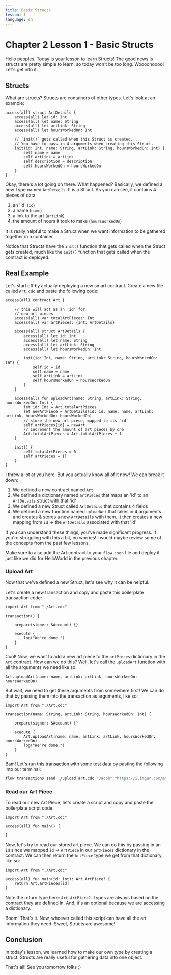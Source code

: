 ```yaml
---
title: Basic Structs
lesson: 1
language: en
---
```


# Chapter 2 Lesson 1 - Basic Structs

Hello peoples. Today is your lesson to learn Structs! The good news is structs are pretty simple to learn, so today won't be too long. Woooohoooo! Let's get into it.

## Structs

What are structs? Structs are containers of other types. Let's look at an example:

```cadence
access(all) struct ArtDetails {
    access(all) let id: Int
    access(all) let name: String
    access(all) let artLink: String
    access(all) let hoursWorkedOn: Int

    // `init()` gets called when this Struct is created...
    // You have to pass in 4 arguments when creating this Struct.
    init(id: Int, name: String, artLink: String, hoursWorkedOn: Int) {
        self.name = name
        self.artLink = artLink
        self.description = description
        self.hoursWorkedOn = hoursWorkedOn
    }
}
```

Okay, there's a lot going on there. What happened? Basically, we defined a new Type named `ArtDetails`. It is a Struct. As you can see, it contains 4 pieces of data:

1. an 'id' (`id`)
2. a name (`name`)
3. a link to the art (`artLink`)
4. the amount of hours it took to make (`hoursWorkedOn`)

It is really helpful to make a Struct when we want information to be gathered together in a container.

Notice that Structs have the `init()` function that gets called when the Struct gets created, much like the `init()` function that gets called when the contract is deployed.

## Real Example

Let's start off by actually deploying a new smart contract. Create a new file called `Art.cdc` and paste the following code:

```cadence
access(all) contract Art {

    // this will act as an 'id' for
    // new art pieces
    access(all) var totalArtPieces: Int
    access(all) var artPieces: {Int: ArtDetails}

    access(all) struct ArtDetails {
        access(all) let id: Int
        access(all) let name: String
        access(all) let artLink: String
        access(all) let hoursWorkedOn: Int

        init(id: Int, name: String, artLink: String, hoursWorkedOn: Int) {
            self.id = id
            self.name = name
            self.artLink = artLink
            self.hoursWorkedOn = hoursWorkedOn
        }
    }

    access(all) fun uploadArt(name: String, artLink: String, hoursWorkedOn: Int) {
        let id: Int = Art.totalArtPieces
        let newArtPiece = ArtDetails(id: id, name: name, artLink: artLink, hoursWorkedOn: hoursWorkedOn)
        // store the new art piece, mapped to its `id`
        self.artPieces[id] = newArt
        // increment the amount of art pieces by one
        Art.totalArtPieces = Art.totalArtPieces + 1
    }

    init() {
        self.totalArtPieces = 0
        self.artPieces = {}
    }
}
```

I threw a lot at you here. But you actually know all of it now! We can break it down:

1. We defined a new contract named `Art`
2. We defined a dictionary named `artPieces` that maps an 'id' to an `ArtDetails` struct with that 'id'
3. We defined a new Struct called `ArtDetails` that contains 4 fields
4. We defined a new function named `uploadArt` that takes in 4 arguments and creates & stores a new `ArtDetails` with them. It then creates a new mapping from `id` -> the `ArtDetails` associated with that 'id'

If you can understand these things, you've made significant progress. If you're struggling with this a bit, no worries! I would maybe review some of the concepts from the past few lessons.

Make sure to also add the Art contract to your `flow.json` file and deploy it just like we did for HelloWorld in the previous chapter.

### Upload Art

Now that we've defined a new Struct, let's see why it can be helpful.

Let's create a new transaction and copy and paste this boilerplate transaction code:

```cadence
import Art from "./Art.cdc"

transaction() {

    prepare(signer: &Account) {}

    execute {
        log("We're done.")
    }
}
```

Cool! Now, we want to add a new art piece to the `artPieces` dictionary in the `Art` contract. How can we do this? Well, let's call the `uploadArt` function with all the arguments we need like so: 

```cadence
Art.uploadArt(name: name, artLink: artLink, hoursWorkedOn: hoursWorkedOn)
```

But wait, we need to get these arguments from somewhere first! We can do that by passing them into the transaction as arguments, like so:

```cadence
import Art from "./Art.cdc"

transaction(name: String, artLink: String, hoursWorkedOn: Int) {

    prepare(signer: &Account) {}

    execute {
        Art.uploadArt(name: name, artLink: artLink, hoursWorkedOn: hoursWorkedOn)
        log("We're done.")
    }
}
```

Bam! Let's run this transaction with some test data by pasting the following into our terminal: 

```bash
flow transactions send ./upload_art.cdc "Jacob" "https://i.imgur.com/mdDB58Z.png" 10
```

### Read our Art Piece

To read our new Art Piece, let's create a script and copy and paste the boilerplate script code:

```cadence
import Art from "./Art.cdc"

access(all) fun main() {

}
```

Now, let's try to read our stored art piece. We can do this by passing in an `id` since we mapped `id` -> `ArtPiece` in our `artPieces` dictionary in the contract. We can then return the `ArtPiece` type we get from that dictionary, like so:

```cadence
import Art from "./Art.cdc"

access(all) fun main(id: Int): Art.ArtPiece? {
    return Art.artPieces[id]
}
```

Note the return type here: `Art.ArtPiece?`. Types are always based on the contract they are defined in. And, it's an optional because we are accessing a dictionary.

Boom! That's it. Now, whoever called this script can have all the art information they need. Sweet, Structs are awesome!

## Conclusion

In today's lesson, we learned how to make our own type by creating a struct. Structs are really useful for gathering data into one object.

That's all! See you tomorrow folks ;)